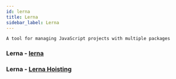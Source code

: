 ```yaml
---
id: lerna
title: Lerna
sidebar_label: Lerna
---
```


```
A tool for managing JavaScript projects with multiple packages
```

### Lerna - [lerna](https://github.com/lerna/lerna)

### Lerna - [Lerna Hoisting](https://github.com/lerna/lerna/blob/master/doc/hoist.md)